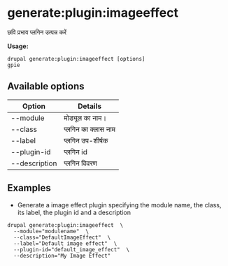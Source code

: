 # generate:plugin:imageeffect
छवि प्रभाव प्लगिन उत्पन्न करें

**Usage:**
```
drupal generate:plugin:imageeffect [options]
gpie
```

## Available options
Option | Details
-------|-------------
--module | मोड्यूल का नाम।
--class | प्लगिन का क्लास नाम
--label | प्लगिन उप-शीर्षक
--plugin-id | प्लगिन id
--description | प्लगिन विवरण

## Examples
* Generate a image effect plugin specifying the module name, the class, its label, the plugin id and a description
```
drupal generate:plugin:imageeffect  \
  --module="modulename"  \
  --class="DefaultImageEffect"  \
  --label="Default image effect"  \
  --plugin-id="default_image_effect"  \
  --description="My Image Effect"
```
